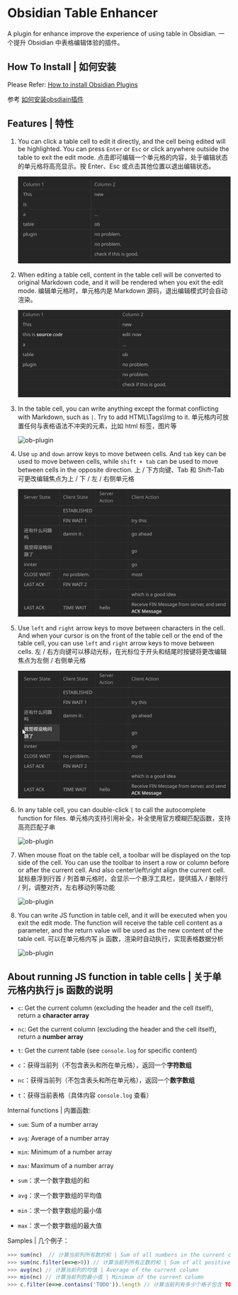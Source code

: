 # Obsidian Table Enhancer

A plugin for enhance improve the experience of using table in Obsidian.
一个提升 Obsidian 中表格编辑体验的插件。

## How To Install | 如何安装

Please Refer: [How to install Obsidian Plugins](https://forum.obsidian.md/t/plugins-mini-faq/7737)

参考 [如何安装obsdiain插件](https://publish.obsidian.md/chinesehelp/01+2021%E6%96%B0%E6%95%99%E7%A8%8B/%E5%A6%82%E4%BD%95%E5%AE%89%E8%A3%85obsdiain%E6%8F%92%E4%BB%B6)

## Features | 特性

1. You can click a table cell to edit it directly, and the cell being edited will be highlighted. You can press `Enter` or `Esc` or click anywhere outside the table to exit the edit mode.
   点击即可编辑一个单元格的内容，处于编辑状态的单元格将高亮显示。按 Enter、Esc 或点击其他位置以退出编辑状态。

   ![](https://raw.githubusercontent.com/Stardusten/Pic/master/img/202208252022775.gif)

2. When editing a table cell, content in the table cell will be converted to original Markdown code, and it will be rendered when you exit the edit mode.
   编辑单元格时，单元格内是 Markdown 源码，退出编辑模式时会自动渲染。

   ![](https://raw.githubusercontent.com/Stardusten/Pic/master/img/202208252046274.gif)

3. In the table cell, you can write anything except the format conflicting with Markdown, such as `|`. Try to add HTML\Tags\Img to it.
   单元格内可放置任何与表格语法不冲突的元素，比如 html 标签，图片等

	![ob-plugin](https://user-images.githubusercontent.com/38722307/186895602-d3ca0b99-dc99-4e34-8e16-003b3643c4f2.gif)

4. Use `up` and `down` arrow keys to move between cells. And `tab` key can be used to move between cells, while `shift + tab` can be used to move between cells in the opposite direction.
   上 / 下方向键、Tab 和 Shift-Tab 可更改编辑焦点为上 / 下 / 左 / 右侧单元格

   ![](https://raw.githubusercontent.com/Stardusten/Pic/master/img/202208252049575.gif)

5. Use `left` and `right` arrow keys to move between characters in the cell. And when your cursor is on the front of the table cell or the end of the table cell, you can use `left` and `right` arrow keys to move between cells.
   左 / 右方向键可以移动光标，在光标位于开头和结尾时按键将更改编辑焦点为左侧 / 右侧单元格

   ![](https://raw.githubusercontent.com/Stardusten/Pic/master/img/202208252052416.gif)

6. In any table cell, you can double-click `[` to call the autocomplete function for files.
   单元格内支持引用补全，补全使用官方模糊匹配函数，支持高亮匹配子串

	![ob-plugin](https://user-images.githubusercontent.com/38722307/187054193-bb0e837c-8817-4cf3-9f49-cd231c1d8b71.gif)

7. When mouse float on the table cell, a toolbar will be displayed on the top side of the cell. You can use the toolbar to insert a row or column before or after the current cell. And also center\left\right align the current cell.
   鼠标悬浮到行首 / 列首单元格时，会显示一个悬浮工具栏，提供插入 / 删除行 / 列，调整对齐，左右移动列等功能

	![ob-plugin](https://user-images.githubusercontent.com/38722307/188337779-8c205194-85d2-47ea-bd6d-79aee1812d93.gif)

8. You can write JS function in table cell, and it will be executed when you exit the edit mode. The function will receive the table cell content as a parameter, and the return value will be used as the new content of the table cell.
   可以在单元格内写 js 函数，渲染时自动执行，实现表格数据分析

	![ob-plugin](https://user-images.githubusercontent.com/38722307/188336844-a3bcf252-2552-4d42-99a2-bf2a45db6272.gif)

## About running JS function in table cells | 关于单元格内执行 js 函数的说明

- `c`: Get the current column (excluding the header and the cell itself), return a **character array**
- `nc`: Get the current column (excluding the header and the cell itself), return a **number array**
- `t`: Get the current table (see `console.log` for specific content)

- `c`：获得当前列（不包含表头和所在单元格），返回一个**字符数组**
- `nc`：获得当前列（不包含表头和所在单元格），返回一个**数字数组**
- `t`：获得当前表格（具体内容 `console.log` 查看）

Internal functions | 内置函数:

- `sum`: Sum of a number array
- `avg`: Average of a number array
- `min`: Minimum of a number array
- `max`: Maximum of a number array

- `sum`：求一个数字数组的和
- `avg`：求一个数字数组的平均值
- `min`：求一个数字数组的最小值
- `max`：求一个数字数组的最大值

Samples | 几个例子：

```js
>>> sum(nc)	 // 计算当前列所有数的和 | Sum of all numbers in the current column
>>> sum(nc.filter(e=>e>0)) // 计算当前列所有正数的和 | Sum of all positive numbers in the current column
>>> avg(nc) // 计算当前列的均值 | Average of the current column
>>> min(nc) // 计算当前列的最小值 | Minimum of the current column
>>> c.filter(e=>e.contains('TODO')).length // 计算当前列有多少个格子包含 TODO | Sum of all cells in the current column contains TODO task
```
